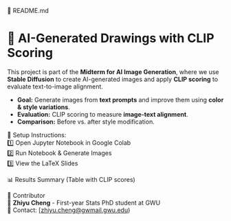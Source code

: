 📜 README.md  

# 🚀 AI-Generated Drawings with CLIP Scoring

This project is part of the **Midterm for AI Image Generation**, where we use **Stable Diffusion** to create AI-generated images and apply **CLIP scoring** to evaluate text-to-image alignment.

- **Goal:** Generate images from **text prompts** and improve them using **color & style variations**.
- **Evaluation:** CLIP scoring to measure **image-text alignment**.
- **Comparison:** Before vs. after style modification.



🔧 Setup Instructions:  
1️⃣ Open Jupyter Notebook in Google Colab  
2️⃣ Run Notebook & Generate Images  
3️⃣ View the LaTeX Slides  

📊 Results Summary (Table with CLIP scores)  


🙌 Contributor  
👤 **Zhiyu Cheng** - First-year Stats PhD student at GWU  
📧 Contact: [zhiyu.cheng@gwmail.gwu.edu)
